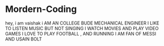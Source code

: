 # Mordern-Coding
hey, i am vaishak 
i AM AN COLLEGE BUDE 
MECHANICAL ENGINEER
I LIKE TO LISTEN MUSIC BUT NOT SINGING 
I WATCH MOVIES AND PLAY VIDEO GAMES 
I LOVE TO PLAY  FOOTBALL , AND RUNNING
I AM FAN OF MESSI AND USAIN BOLT

